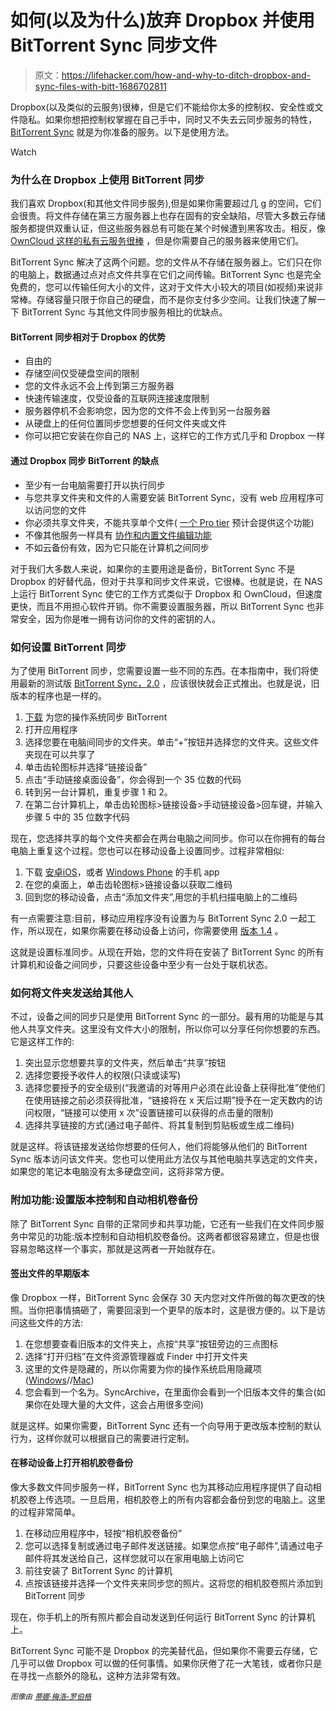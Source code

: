 # 如何(以及为什么)放弃 Dropbox 并使用 BitTorrent Sync 同步文件

> 原文：<https://lifehacker.com/how-and-why-to-ditch-dropbox-and-sync-files-with-bitt-1686702811>

Dropbox(以及类似的云服务)很棒，但是它们不能给你太多的控制权、安全性或文件隐私。如果你想把控制权掌握在自己手中，同时又不失去云同步服务的特性， [BitTorrent Sync](http://www.getsync.com/) 就是为你准备的服务。以下是使用方法。

Watch

### 为什么在 Dropbox 上使用 BitTorrent 同步

我们喜欢 Dropbox(和其他文件同步服务),但是如果你需要超过几 g 的空间，它们会很贵。将文件存储在第三方服务器上也存在固有的安全缺陷，尽管大多数云存储服务都提供双重认证，但这些服务器总有可能在某个时候遭到黑客攻击。相反，像 [OwnCloud 这样的私有云服务很棒](http://lifehacker.com/how-to-set-up-your-own-private-cloud-storage-service-in-5993596) ，但是你需要自己的服务器来使用它们。

BitTorrent Sync 解决了这两个问题。您的文件从不存储在服务器上。它们只在你的电脑上，数据通过点对点文件共享在它们之间传输。BitTorrent Sync 也是完全免费的，您可以传输任何大小的文件，这对于文件大小较大的项目(如视频)来说非常棒。存储容量只限于你自己的硬盘，而不是你支付多少空间。让我们快速了解一下 BitTorrent Sync 与其他文件同步服务相比的优缺点。

#### BitTorrent 同步相对于 Dropbox 的优势

*   自由的
*   存储空间仅受硬盘空间的限制
*   您的文件永远不会上传到第三方服务器
*   快速传输速度，仅受设备的互联网连接速度限制
*   服务器停机不会影响您，因为您的文件不会上传到另一台服务器
*   从硬盘上的任何位置同步您想要的任何文件夹或文件
*   你可以把它安装在你自己的 NAS 上，这样它的工作方式几乎和 Dropbox 一样

#### 通过 Dropbox 同步 BitTorrent 的缺点

*   至少有一台电脑需要打开以执行同步
*   与您共享文件夹和文件的人需要安装 BitTorrent Sync，没有 web 应用程序可以访问您的文件
*   你必须共享文件夹，不能共享单个文件( [一个 Pro tier](http://blog.bittorrent.com/2014/11/19/what-to-expect-next-from-sync/) 预计会提供这个功能)
*   不像其他服务一样具有 [协作和内置文件编辑功能](http://lifehacker.com/dropbox-adds-collaborative-editing-for-microsoft-office-1561414150)
*   不如云备份有效，因为它只能在计算机之间同步

对于我们大多数人来说，如果你的主要用途是备份，BitTorrent Sync 不是 Dropbox 的好替代品，但对于共享和同步文件来说，它很棒。也就是说，在 NAS 上运行 BitTorrent Sync 使它的工作方式类似于 Dropbox 和 OwnCloud，但速度更快，而且不用担心软件开销。你不需要设置服务器，所以 BitTorrent Sync 也非常安全，因为你是唯一拥有访问你的文件的密钥的人。

### 如何设置 BitTorrent 同步

为了使用 BitTorrent 同步，您需要设置一些不同的东西。在本指南中，我们将使用最新的测试版 [BitTorrent Sync，2.0](http://forum.bittorrent.com/forum/123-sync-20-community-testing-download-here/) ，应该很快就会正式推出。也就是说，旧版本的程序也是一样的。

1.  [下载](http://www.getsync.com/) 为您的操作系统同步 BitTorrent
2.  打开应用程序
3.  选择您要在电脑间同步的文件夹。单击“+”按钮并选择您的文件夹。这些文件夹现在可以共享了
4.  单击齿轮图标并选择“链接设备”
5.  点击“手动链接桌面设备”，你会得到一个 35 位数的代码
6.  转到另一台计算机，重复步骤 1 和 2。
7.  在第二台计算机上，单击齿轮图标>链接设备>手动链接设备>回车键，并输入步骤 5 中的 35 位数字代码

现在，您选择共享的每个文件夹都会在两台电脑之间同步。你可以在你拥有的每台电脑上重复这个过程。您也可以在移动设备上设置同步。过程非常相似:

1.  下载 [安卓](https://play.google.com/store/apps/details?id=com.bittorrent.sync&referrer=utm_source%3Dbittorrent%26utm_medium%3Ddownloads%26utm_campaign%3Dhome)[iOS](https://itunes.apple.com/us/app/bittorrent-sync/id665156116?mt=8&utm_source=web&utm_medium=dlpop&utm_campaign=iOS)，或者 [Windows Phone](http://www.windowsphone.com/s?appid=61b549d6-0d88-4db3-b336-670473e4b7ef) 的手机 app
2.  在您的桌面上，单击齿轮图标>链接设备以获取二维码
3.  回到您的移动设备，点击“添加文件夹”,用您的手机扫描电脑上的二维码

有一点需要注意:目前，移动应用程序没有设置为与 BitTorrent Sync 2.0 一起工作，所以现在，如果你需要在移动设备上访问，你需要使用 [版本 1.4](http://www.getsync.com/download) 。

这就是设置标准同步。从现在开始，您的文件将在安装了 BitTorrent Sync 的所有计算机和设备之间同步，只要这些设备中至少有一台处于联机状态。

### 如何将文件夹发送给其他人

不过，设备之间的同步只是使用 BitTorrent Sync 的一部分。最有用的功能是与其他人共享文件夹。这里没有文件大小的限制，所以你可以分享任何你想要的东西。它是这样工作的:

1.  突出显示您想要共享的文件夹，然后单击“共享”按钮
2.  选择您要授予收件人的权限(只读或读写)
3.  选择您要授予的安全级别(“我邀请的对等用户必须在此设备上获得批准”使他们在使用链接之前必须获得批准，“链接将在 x 天后过期”授予在一定天数内的访问权限，“链接可以使用 x 次”设置链接可以获得的点击量的限制)
4.  选择共享链接的方式(通过电子邮件、将其复制到剪贴板或生成二维码)

就是这样。将该链接发送给你想要的任何人，他们将能够从他们的 BitTorrent Sync 版本访问该文件夹。您也可以使用此方法仅与其他电脑共享选定的文件夹，如果您的笔记本电脑没有太多硬盘空间，这将非常方便。

### 附加功能:设置版本控制和自动相机卷备份

除了 BitTorrent Sync 自带的正常同步和共享功能，它还有一些我们在文件同步服务中常见的功能:版本控制和自动相机胶卷备份。这两者都很容易建立，但是也很容易忽略这样一个事实，那就是这两者一开始就存在。

#### 签出文件的早期版本

像 Dropbox 一样，BitTorrent Sync 会保存 30 天内您对文件所做的每次更改的快照。当你把事情搞砸了，需要回滚到一个更早的版本时，这是很方便的。以下是访问这些文件的方法:

1.  在您想要查看旧版本的文件夹上，点按“共享”按钮旁边的三点图标
2.  选择“打开归档”在文件资源管理器或 Finder 中打开文件夹
3.  这里的文件是隐藏的，所以你需要为你的操作系统启用隐藏项([Windows](http://lifehacker.com/navigate-files-like-a-pro-with-these-windows-explorer-t-1466669311)//[Mac](http://lifehacker.com/show-hidden-files-in-finder-188892))
4.  您会看到一个名为。SyncArchive，在里面你会看到一个旧版本文件的集合(如果你在处理大量的大文件，这会占用很多空间)

就是这样。如果你需要，BitTorrent Sync 还有一个向导用于更改版本控制的默认行为，这样你就可以根据自己的需要进行定制。

#### 在移动设备上打开相机胶卷备份

像大多数文件同步服务一样，BitTorrent Sync 也为其移动应用程序提供了自动相机胶卷上传选项。一旦启用，相机胶卷上的所有内容都会备份到您的电脑上。这里的过程非常简单。

1.  在移动应用程序中，轻按“相机胶卷备份”
2.  您可以选择复制或通过电子邮件发送链接。如果您点按“电子邮件”,请通过电子邮件将其发送给自己，这样您就可以在家用电脑上访问它
3.  前往安装了 BitTorrent Sync 的计算机
4.  点按该链接并选择一个文件夹来同步您的照片。这将您的相机胶卷照片添加到 BitTorrent 同步

现在，你手机上的所有照片都会自动发送到任何运行 BitTorrent Sync 的计算机上。

BitTorrent Sync 可能不是 Dropbox 的完美替代品，但如果你不需要云存储，它几乎可以做 Dropbox 可以做的任何事情。如果你厌倦了花一大笔钱，或者你只是在寻找一点额外的隐私，这种方法非常有效。

<small>*图像由*</small> [*<small>蒂娜·梅洛-罗伯格</small>*](http://vervex.ca/)